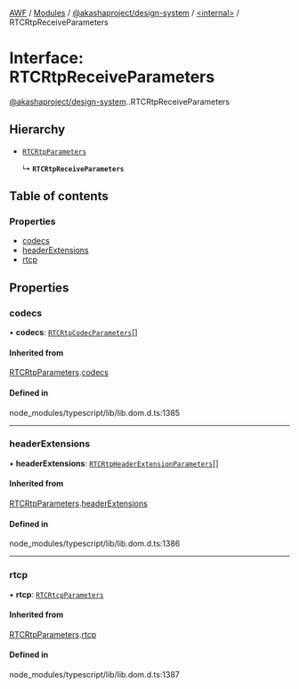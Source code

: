 [AWF](../README.md) / [Modules](../modules.md) / [@akashaproject/design-system](../modules/akashaproject_design_system.md) / [<internal\>](../modules/akashaproject_design_system._internal_.md) / RTCRtpReceiveParameters

# Interface: RTCRtpReceiveParameters

[@akashaproject/design-system](../modules/akashaproject_design_system.md).[<internal>](../modules/akashaproject_design_system._internal_.md).RTCRtpReceiveParameters

## Hierarchy

- [`RTCRtpParameters`](akashaproject_design_system._internal_.RTCRtpParameters.md)

  ↳ **`RTCRtpReceiveParameters`**

## Table of contents

### Properties

- [codecs](akashaproject_design_system._internal_.RTCRtpReceiveParameters.md#codecs)
- [headerExtensions](akashaproject_design_system._internal_.RTCRtpReceiveParameters.md#headerextensions)
- [rtcp](akashaproject_design_system._internal_.RTCRtpReceiveParameters.md#rtcp)

## Properties

### codecs

• **codecs**: [`RTCRtpCodecParameters`](akashaproject_design_system._internal_.RTCRtpCodecParameters.md)[]

#### Inherited from

[RTCRtpParameters](akashaproject_design_system._internal_.RTCRtpParameters.md).[codecs](akashaproject_design_system._internal_.RTCRtpParameters.md#codecs)

#### Defined in

node_modules/typescript/lib/lib.dom.d.ts:1385

___

### headerExtensions

• **headerExtensions**: [`RTCRtpHeaderExtensionParameters`](akashaproject_design_system._internal_.RTCRtpHeaderExtensionParameters.md)[]

#### Inherited from

[RTCRtpParameters](akashaproject_design_system._internal_.RTCRtpParameters.md).[headerExtensions](akashaproject_design_system._internal_.RTCRtpParameters.md#headerextensions)

#### Defined in

node_modules/typescript/lib/lib.dom.d.ts:1386

___

### rtcp

• **rtcp**: [`RTCRtcpParameters`](akashaproject_design_system._internal_.RTCRtcpParameters.md)

#### Inherited from

[RTCRtpParameters](akashaproject_design_system._internal_.RTCRtpParameters.md).[rtcp](akashaproject_design_system._internal_.RTCRtpParameters.md#rtcp)

#### Defined in

node_modules/typescript/lib/lib.dom.d.ts:1387
